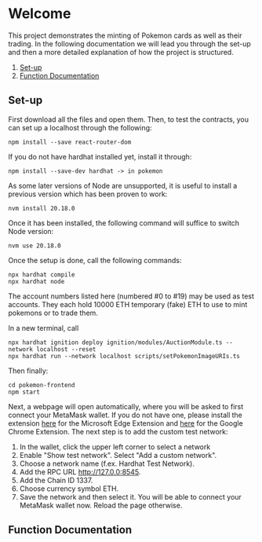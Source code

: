 # Welcome

This project demonstrates the minting of Pokemon cards as well as their trading. In the following documentation we will lead you through the set-up and then a more detailed explanation of how the project is structured.
1. [Set-up](#set-up)
2. [Function Documentation](#function-documentation)
   
## Set-up
First download all the files and open them. Then, to test the contracts, you can set up a localhost through the following:

```shell
npm install --save react-router-dom
```

If you do not have hardhat installed yet, install it through:
```shell
npm install --save-dev hardhat -> in pokemon
```

As some later versions of Node are unsupported, it is useful to install a previous version which has been proven to work:
```shell
nvm install 20.18.0
```
Once it has been installed, the following command will suffice to switch Node version:
```shell
nvm use 20.18.0
```

Once the setup is done, call the following commands:
```shell
npx hardhat compile
npx hardhat node
```
The account numbers listed here (numbered #0 to #19) may be used as test accounts. They each hold 10000 ETH temporary (fake) ETH to use to mint pokemons or to trade them.

In a new terminal, call
```shell
npx hardhat ignition deploy ignition/modules/AuctionModule.ts --network localhost --reset
npx hardhat run --network localhost scripts/setPokemonImageURIs.ts
```

Then finally:
```shell
cd pokemon-frontend
npm start
```
Next, a webpage will open automatically, where you will be asked to first connect your MetaMask wallet. If you do not have one, please install the extension [here](https://microsoftedge.microsoft.com/addons/detail/metamask/ejbalbakoplchlghecdalmeeeajnimhm) for the Microsoft Edge Extension and [here](https://chromewebstore.google.com/detail/metamask/nkbihfbeogaeaoehlefnkodbefgpgknn) for the Google Chrome Extension.
The next step is to add the custom test network:
1. In the wallet, click the upper left corner to select a network
2. Enable "Show test network". Select "Add a custom network".
3. Choose a network name (f.ex. Hardhat Test Network).
4. Add the RPC URL http://127.0.0:8545.
5. Add the Chain ID 1337.
6. Choose currency symbol ETH.
7. Save the network and then select it. You will be able to connect your MetaMask wallet now. Reload the page otherwise.


## Function Documentation




